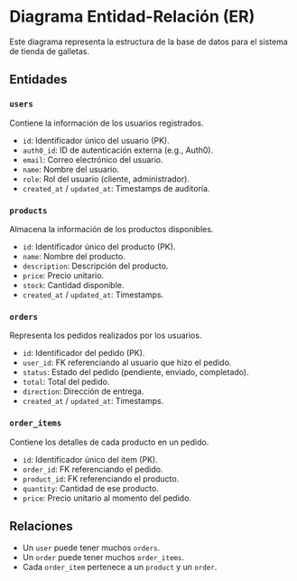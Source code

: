 # Diagrama Entidad-Relación (ER)

Este diagrama representa la estructura de la base de datos para el sistema de tienda de galletas.

## Entidades

### `users`
Contiene la información de los usuarios registrados.

- `id`: Identificador único del usuario (PK).
- `auth0_id`: ID de autenticación externa (e.g., Auth0).
- `email`: Correo electrónico del usuario.
- `name`: Nombre del usuario.
- `role`: Rol del usuario (cliente, administrador).
- `created_at` / `updated_at`: Timestamps de auditoría.

### `products`
Almacena la información de los productos disponibles.

- `id`: Identificador único del producto (PK).
- `name`: Nombre del producto.
- `description`: Descripción del producto.
- `price`: Precio unitario.
- `stock`: Cantidad disponible.
- `created_at` / `updated_at`: Timestamps.

### `orders`
Representa los pedidos realizados por los usuarios.

- `id`: Identificador del pedido (PK).
- `user_id`: FK referenciando al usuario que hizo el pedido.
- `status`: Estado del pedido (pendiente, enviado, completado).
- `total`: Total del pedido.
- `direction`: Dirección de entrega.
- `created_at` / `updated_at`: Timestamps.

### `order_items`
Contiene los detalles de cada producto en un pedido.

- `id`: Identificador único del item (PK).
- `order_id`: FK referenciando el pedido.
- `product_id`: FK referenciando el producto.
- `quantity`: Cantidad de ese producto.
- `price`: Precio unitario al momento del pedido.

## Relaciones

- Un `user` puede tener muchos `orders`.
- Un `order` puede tener muchos `order_items`.
- Cada `order_item` pertenece a un `product` y un `order`.
